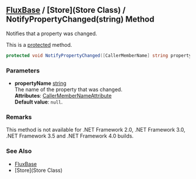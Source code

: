 [FluxBase](index) / [Store](Store Class) / NotifyPropertyChanged(string) Method
-------------------------------------------------------------------------------

Notifies that a property was changed.

This is a [protected](https://docs.microsoft.com/dotnet/csharp/language-reference/keywords/protected) method.

```c#
protected void NotifyPropertyChanged([CallerMemberName] string propertyName = null)
```

### Parameters
* __propertyName__ [string](https://docs.microsoft.com/dotnet/api/system.string)  
The name of the property that was changed.  
__Attributes__: [CallerMemberNameAttribute](https://docs.microsoft.com/dotnet/api/system.runtime.compilerservices.callermembernameattribute)  
__Default value__: `null`.

### Remarks
This method is not available for .NET Framework 2.0, .NET Framework 3.0, .NET Framework 3.5 and .NET Framework 4.0 builds.

### See Also
* [FluxBase](index)
* [Store](Store Class)